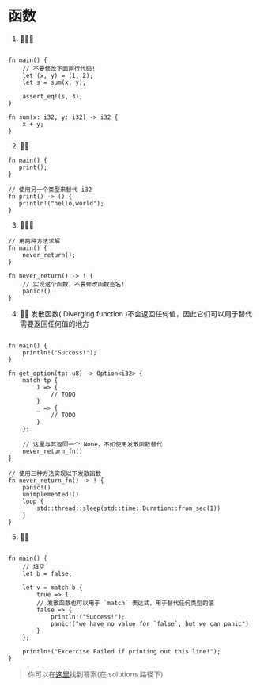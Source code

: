 # 函数
1. 🌟🌟🌟
```rust,editable

fn main() {
    // 不要修改下面两行代码!
    let (x, y) = (1, 2);
    let s = sum(x, y);

    assert_eq!(s, 3);
}

fn sum(x: i32, y: i32) -> i32 {
    x + y;
}
```


2. 🌟🌟
```rust,editable
fn main() {
   print();
}

// 使用另一个类型来替代 i32
fn print() -> () {
   println!("hello,world");
}
```


3. 🌟🌟🌟

```rust,editable
// 用两种方法求解
fn main() {
    never_return();
}

fn never_return() -> ! {
    // 实现这个函数，不要修改函数签名!
    panic!()
}
```

4. 🌟🌟 发散函数( Diverging function )不会返回任何值，因此它们可以用于替代需要返回任何值的地方
```rust,editable

fn main() {
    println!("Success!");
}

fn get_option(tp: u8) -> Option<i32> {
    match tp {
        1 => {
            // TODO
        }
        _ => {
            // TODO
        }
    };
    
    // 这里与其返回一个 None，不如使用发散函数替代
    never_return_fn()
}

// 使用三种方法实现以下发散函数
fn never_return_fn() -> ! {
    panic!()
    unimplemented!()
    loop {
        std::thread::sleep(std::time::Duration::from_sec(1))
    }
}
```

5. 🌟🌟
```rust,editable

fn main() {
    // 填空
    let b = false;

    let v = match b {
        true => 1,
        // 发散函数也可以用于 `match` 表达式，用于替代任何类型的值
        false => {
            println!("Success!");
            panic!("we have no value for `false`, but we can panic")
        }
    };

    println!("Excercise Failed if printing out this line!");
}
```

> 你可以在[这里](https://github.com/sunface/rust-by-practice)找到答案(在 solutions 路径下) 